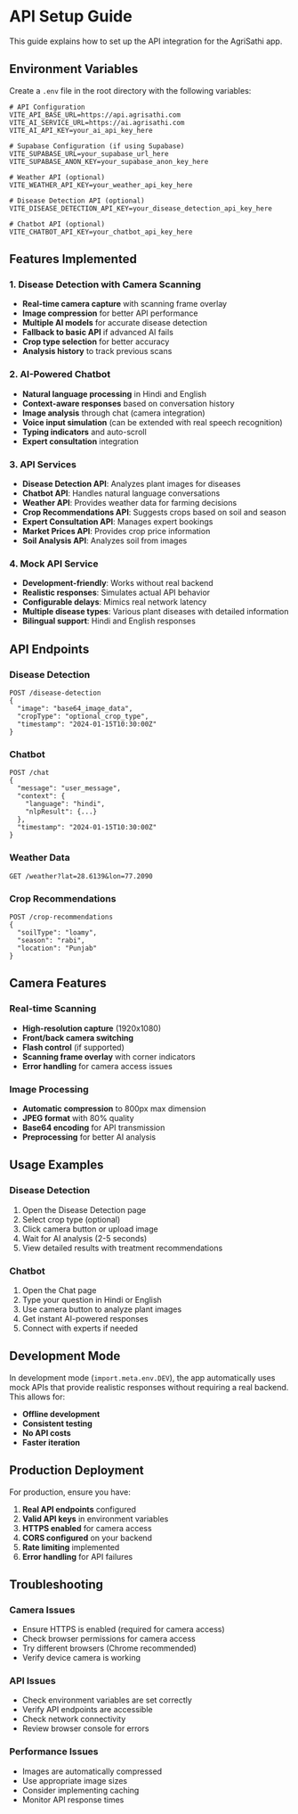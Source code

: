 # API Setup Guide

This guide explains how to set up the API integration for the AgriSathi app.

## Environment Variables

Create a `.env` file in the root directory with the following variables:

```env
# API Configuration
VITE_API_BASE_URL=https://api.agrisathi.com
VITE_AI_SERVICE_URL=https://ai.agrisathi.com
VITE_AI_API_KEY=your_ai_api_key_here

# Supabase Configuration (if using Supabase)
VITE_SUPABASE_URL=your_supabase_url_here
VITE_SUPABASE_ANON_KEY=your_supabase_anon_key_here

# Weather API (optional)
VITE_WEATHER_API_KEY=your_weather_api_key_here

# Disease Detection API (optional)
VITE_DISEASE_DETECTION_API_KEY=your_disease_detection_api_key_here

# Chatbot API (optional)
VITE_CHATBOT_API_KEY=your_chatbot_api_key_here
```

## Features Implemented

### 1. Disease Detection with Camera Scanning
- **Real-time camera capture** with scanning frame overlay
- **Image compression** for better API performance
- **Multiple AI models** for accurate disease detection
- **Fallback to basic API** if advanced AI fails
- **Crop type selection** for better accuracy
- **Analysis history** to track previous scans

### 2. AI-Powered Chatbot
- **Natural language processing** in Hindi and English
- **Context-aware responses** based on conversation history
- **Image analysis** through chat (camera integration)
- **Voice input simulation** (can be extended with real speech recognition)
- **Typing indicators** and auto-scroll
- **Expert consultation** integration

### 3. API Services
- **Disease Detection API**: Analyzes plant images for diseases
- **Chatbot API**: Handles natural language conversations
- **Weather API**: Provides weather data for farming decisions
- **Crop Recommendations API**: Suggests crops based on soil and season
- **Expert Consultation API**: Manages expert bookings
- **Market Prices API**: Provides crop price information
- **Soil Analysis API**: Analyzes soil from images

### 4. Mock API Service
- **Development-friendly**: Works without real backend
- **Realistic responses**: Simulates actual API behavior
- **Configurable delays**: Mimics real network latency
- **Multiple disease types**: Various plant diseases with detailed information
- **Bilingual support**: Hindi and English responses

## API Endpoints

### Disease Detection
```
POST /disease-detection
{
  "image": "base64_image_data",
  "cropType": "optional_crop_type",
  "timestamp": "2024-01-15T10:30:00Z"
}
```

### Chatbot
```
POST /chat
{
  "message": "user_message",
  "context": {
    "language": "hindi",
    "nlpResult": {...}
  },
  "timestamp": "2024-01-15T10:30:00Z"
}
```

### Weather Data
```
GET /weather?lat=28.6139&lon=77.2090
```

### Crop Recommendations
```
POST /crop-recommendations
{
  "soilType": "loamy",
  "season": "rabi",
  "location": "Punjab"
}
```

## Camera Features

### Real-time Scanning
- **High-resolution capture** (1920x1080)
- **Front/back camera switching**
- **Flash control** (if supported)
- **Scanning frame overlay** with corner indicators
- **Error handling** for camera access issues

### Image Processing
- **Automatic compression** to 800px max dimension
- **JPEG format** with 80% quality
- **Base64 encoding** for API transmission
- **Preprocessing** for better AI analysis

## Usage Examples

### Disease Detection
1. Open the Disease Detection page
2. Select crop type (optional)
3. Click camera button or upload image
4. Wait for AI analysis (2-5 seconds)
5. View detailed results with treatment recommendations

### Chatbot
1. Open the Chat page
2. Type your question in Hindi or English
3. Use camera button to analyze plant images
4. Get instant AI-powered responses
5. Connect with experts if needed

## Development Mode

In development mode (`import.meta.env.DEV`), the app automatically uses mock APIs that provide realistic responses without requiring a real backend. This allows for:

- **Offline development**
- **Consistent testing**
- **No API costs**
- **Faster iteration**

## Production Deployment

For production, ensure you have:

1. **Real API endpoints** configured
2. **Valid API keys** in environment variables
3. **HTTPS enabled** for camera access
4. **CORS configured** on your backend
5. **Rate limiting** implemented
6. **Error handling** for API failures

## Troubleshooting

### Camera Issues
- Ensure HTTPS is enabled (required for camera access)
- Check browser permissions for camera access
- Try different browsers (Chrome recommended)
- Verify device camera is working

### API Issues
- Check environment variables are set correctly
- Verify API endpoints are accessible
- Check network connectivity
- Review browser console for errors

### Performance Issues
- Images are automatically compressed
- Use appropriate image sizes
- Consider implementing caching
- Monitor API response times 
